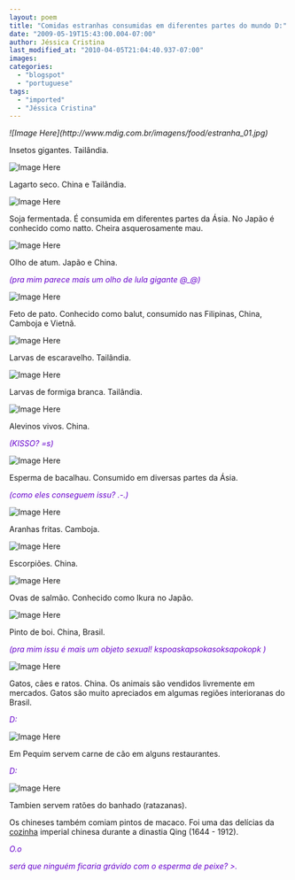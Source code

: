 ```yaml
---
layout: poem
title: "Comidas estranhas consumidas em diferentes partes do mundo D:"
date: "2009-05-19T15:43:00.004-07:00"
author: Jéssica Cristina
last_modified_at: "2010-04-05T21:04:40.937-07:00"
images: 
categories:
  - "blogspot"
  - "portuguese"
tags:
  - "imported"
  - "Jéssica Cristina"
---
```


<p style="font-style: italic;" align="justify">![Image Here](http://www.mdig.com.br/imagens/food/estranha_01.jpg)

Insetos gigantes. Tailândia.

![Image Here](http://www.mdig.com.br/imagens/food/estranha_02.jpg)

Lagarto seco. China e Tailândia.

![Image Here](http://www.mdig.com.br/imagens/food/estranha_03.jpg)

Soja fermentada. É consumida em diferentes partes da Ásia. No Japão é conhecido como natto. Cheira asquerosamente mau.

![Image Here](http://www.mdig.com.br/imagens/food/estranha_04.jpg)

Olho de atum. Japão e China.</p><p style="font-style: italic;" align="justify"><span style="color: rgb(102, 0, 204);">(<span style="font-style: italic;">pra mim parece mais um olho de lula gigante @_@)

![Image Here](http://www.mdig.com.br/imagens/food/estranha_05.jpg)

Feto de pato. Conhecido como balut, consumido nas Filipinas, China, Camboja e Vietnã.

![Image Here](http://www.mdig.com.br/imagens/food/estranha_06.jpg)

Larvas de escaravelho. Tailândia.

![Image Here](http://www.mdig.com.br/imagens/food/estranha_07.jpg)

Larvas de formiga branca. Tailândia.

![Image Here](http://www.mdig.com.br/imagens/food/estranha_08.jpg)

Alevinos vivos. China.</p><p style="font-style: italic;" align="justify"><span style="color: rgb(102, 0, 204);">(KISSO? =s)

![Image Here](http://www.mdig.com.br/imagens/food/estranha_09.jpg)

Esperma de bacalhau. Consumido em diversas partes da Ásia.</p><p style="font-style: italic;" align="justify"><span style="color: rgb(102, 0, 204);">(como eles conseguem issu? .-.)

![Image Here](http://www.mdig.com.br/imagens/food/estranha_10.jpg)

Aranhas fritas. Camboja.

![Image Here](http://www.mdig.com.br/imagens/food/estranha_11.jpg)

Escorpiões. China.

![Image Here](http://www.mdig.com.br/imagens/food/estranha_12.jpg)

Ovas de salmão. Conhecido como Ikura no Japão.

![Image Here](http://www.mdig.com.br/imagens/food/estranha_13.jpg)

Pinto de boi. China, Brasil.</p><p style="font-style: italic;" align="justify"><span style="color: rgb(102, 0, 204);">(pra mim issu é mais um objeto sexual! kspoaskapsokasoksapokopk )

![Image Here](http://www.mdig.com.br/imagens/food/estranha_14.jpg)

Gatos, cães e ratos. China. Os animais são vendidos livremente em mercados. Gatos são muito apreciados em algumas regiões interioranas do Brasil.</p><p style="font-style: italic;" align="justify"><span style="color: rgb(102, 0, 204);">D:

![Image Here](http://www.mdig.com.br/imagens/food/estranha_15.jpg)

Em Pequim servem carne de cão em alguns restaurantes.</p><p style="font-style: italic;" align="justify"><span style="color: rgb(102, 0, 204);">D:

![Image Here](http://www.mdig.com.br/imagens/food/estranha_16.jpg)

Tambien servem ratões do banhado (ratazanas).

Os chineses também comiam pintos de macaco. Foi uma das delícias da  [cozinha](http://www.mdig.com.br/index.php?itemid=4879#) imperial chinesa durante a dinastia Qing (1644 - 1912).</p><p style="font-style: italic;" align="justify"><span style="color: rgb(102, 0, 204);">O.o</p><p style="font-style: italic;" align="justify"><span style="color: rgb(102, 0, 204);">será que ninguém ficaria grávido com o esperma de peixe? >.</p>